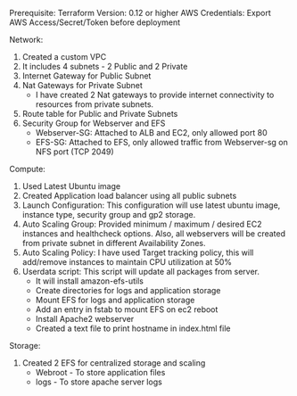 Prerequisite:
Terraform Version: 0.12 or higher
AWS Credentials: Export AWS Access/Secret/Token before deployment


Network: 

1. Created a custom VPC
2. It includes 4 subnets - 2 Public and 2 Private
3. Internet Gateway for Public Subnet
4. Nat Gateways for Private Subnet
	- I have created 2 Nat gateways to provide internet connectivity to resources from private subnets.
5. Route table for Public and Private Subnets
6. Security Group for Webserver and EFS
	- Webserver-SG: Attached to ALB and EC2, only allowed port 80
	- EFS-SG: Attached to EFS, only allowed traffic from Webserver-sg on NFS port (TCP 2049)

Compute: 
1. Used Latest Ubuntu image
2. Created Application load balancer using all public subnets
3. Launch Configuration: This configuration will use latest ubuntu image, instance type, security group and gp2 storage.
4. Auto Scaling Group: Provided minimum / maximum / desired EC2 instances and healthcheck options. Also, all webservers will be created from private subnet in different Availability Zones.
5. Auto Scaling Policy: I have used Target tracking policy, this will add/remove instances to maintain CPU utilization at 50%
6. Userdata script: This script will update all packages from server.
	- It will install amazon-efs-utils
	- Create directories for logs and application storage
	- Mount EFS for logs and application storage
	- Add an entry in fstab to mount EFS on ec2 reboot
	- Install Apache2 webserver
	- Created a text file to print hostname in index.html file


Storage: 
1. Created 2 EFS for centralized storage and scaling
	- Webroot - To store application files
	- logs - To store apache server logs
